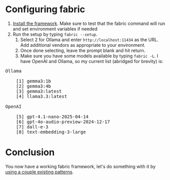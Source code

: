 # Configuring fabric

1. [Install the framework](https://github.com/danielmiessler/fabric?tab=readme-ov-file#Installation). Make sure to test that the fabric command will run and set environment variables if needed
2. Run the setup by typing `fabric --setup`.
   1. Select 2 for Ollama and enter `http://localhost:11434` as the URL. Add additional vendors as appropriate to your environment.
   2. Once done selecting, leave the prompt blank and hit return.
   3. Make sure you have some models available by typing `fabric -L`. I have OpenAI and Ollama, so my current list (abridged for brevity) is:
<pre>Ollama

	[1]	gemma3:1b
	[2]	gemma3:4b
	[3]	gemma3:latest
	[4]	llama3.3:latest

OpenAI

	[5]	gpt-4.1-nano-2025-04-14
	[6]	gpt-4o-audio-preview-2024-12-17
	[7]	dall-e-3
	[8]	text-embedding-3-large</pre>

# Conclusion

You now have a working fabric framework, let's do something with it by [using a couple existing patterns](/fabric/existing_patterns.md). 